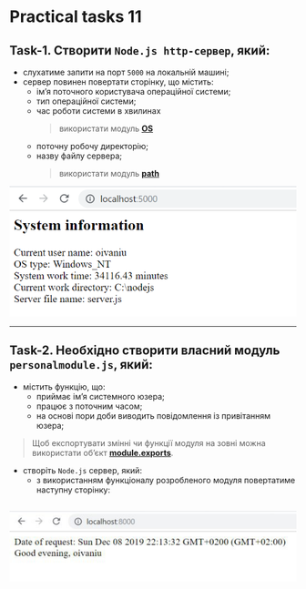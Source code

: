 # Practical tasks 11

## **Task-1.** Створити `Node.js http-сервер`, який:

- слухатиме запити на порт `5000` на локальній машині;
- cервер повинен повертати сторінку, що містить:
  - ім’я поточного користувача операційної системи;
  - тип операційної системи;
  - час роботи системи в хвилинах
    > використати модуль [**OS**](https://nodejs.org/api/os.html)
  - поточну робочу директорію;
  - назву файлу сервера;
    > використати модуль [**path**](https://nodejs.org/dist/latest-v10.x/docs/api/path.html)

![task 1](img/sample1.png)

---

## **Task-2.** Необхідно створити власний модуль `personalmodule.js`, який:

- містить функцію, що:
  - приймає ім’я системного юзера;
  - працює з поточним часом;
  - на основі пори доби виводить повідомлення із привітанням юзера;

> Щоб експортувати змінні чи функції модуля на зовні можна використати об’єкт [**module.exports**](https://nodejsdev.ru/doc/modules/).

- cтворіть `Node.js` сервер, який:
  - з використанням функціоналу розробленого модуля повертатиме наступну сторінку:

![task 2](img/sample2.png)
---
